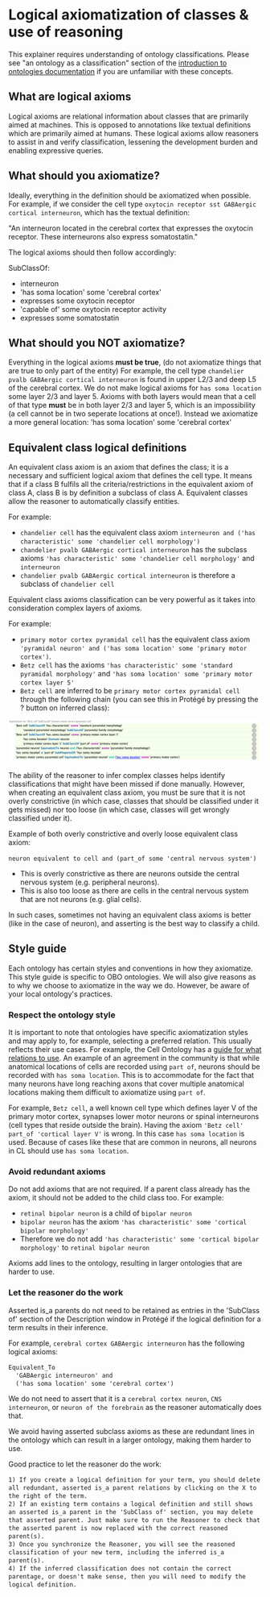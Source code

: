 # Logical axiomatization of classes & use of reasoning

This explainer requires understanding of ontology classifications. Please see "an ontology as a classification" section of the [introduction to ontologies documentation](../explanation/intro-to-ontologies.md) if you are unfamiliar with these concepts. 

## What are logical axioms

Logical axioms are relational information about classes that are primarily aimed at machines. This is opposed to annotations like textual definitions which are primarily aimed at humans. These logical axioms allow reasoners to assist in and verify classification, lessening the development burden and enabling expressive queries.

## What should you axiomatize?

Ideally, everything in the definition should be axiomatized when possible. For example, if we consider the cell type `oxytocin receptor sst GABAergic cortical interneuron`, which has the textual definition: 

"An interneuron located in the cerebral cortex that expresses the oxytocin receptor. These interneurons also express somatostatin."

The logical axioms should then follow accordingly:

SubClassOf:
- interneuron
- 'has soma location' some 'cerebral cortex'
- expresses some oxytocin receptor
- 'capable of' some oxytocin receptor activity
- expresses some somatostatin 

## What should you NOT axiomatize?

Everything in the logical axioms **must be true**, (do not axiomatize things that are true to only part of the entity)
For example, the cell type `chandelier pvalb GABAergic cortical interneuron` is found in upper L2/3 and deep L5 of the cerebral cortex. 
We do not make logical axioms for `has soma location` some layer 2/3 and layer 5. 
Axioms with both layers would mean that a cell of that type **must** be in both layer 2/3 and layer 5, which is an impossibility (a cell cannot be in two seperate locations at once!). Instead we axiomatize a more general location: 'has soma location' some 'cerebral cortex'

## Equivalent class logical definitions

An equivalent class axiom is an axiom that defines the class; it is a necessary and sufficient logical axiom that defines the cell type. It means that if a class B fulfils all the criteria/restrictions in the equivalent axiom of class A, class B is by definition a subclass of class A. 
Equivalent classes allow the reasoner to automatically classify entities. 

For example:
- `chandelier cell` has the equivalent class axiom `interneuron and ('has characteristic' some 'chandelier cell morphology')`
- `chandelier pvalb GABAergic cortical interneuron` has the subclass axioms `'has characteristic' some 'chandelier cell morphology'` and `interneuron`
- `chandelier pvalb GABAergic cortical interneuron` is therefore a subclass of `chandelier cell`

Equivalent class axioms classification can be very powerful as it takes into consideration complex layers of axioms. 

For example: 
- `primary motor cortex pyramidal cell` has the equivalent class axiom `'pyramidal neuron' and ('has soma location' some 'primary motor cortex')`. 
- `Betz cell` has the axioms `'has characteristic' some 'standard pyramidal morphology'` and `'has soma location' some 'primary motor cortex layer 5'`
- `Betz cell` are inferred to be `primary motor cortex pyramidal cell` through the following chain (you can see this in Protégé by pressing the ? button on inferred class):

![](../images/discussions/logical-axiomatization/betz-pyramidal.png) 

The ability of the reasoner to infer complex classes helps identify classifications that might have been missed if done manually. However, when creating an equivalent class axiom, you must be sure that it is not overly constrictive (in which case, classes that should be classified under it gets missed) nor too loose (in which case, classes will get wrongly classified under it).

Example of both overly constrictive and overly loose equivalent class axiom:

`neuron equivalent to cell and (part_of some 'central nervous system')`

- This is overly constrictive as there are neurons outside the central nervous system (e.g. peripheral neurons).
- This is also too loose as there are cells in the central nervous system that are not neurons (e.g. glial cells).

In such cases, sometimes not having an equivalent class axioms is better (like in the case of neuron), and asserting is the best way to classify a child. 

## Style guide

Each ontology has certain styles and conventions in how they axiomatize. This style guide is specific to OBO ontologies. We will also give reasons as to why we choose to axiomatize in the way we do. However, be aware of your local ontology's practices. 

### Respect the ontology style

It is important to note that ontologies have specific axiomatization styles and may apply to, for example, selecting a preferred relation. This usually reflects their use cases. For example, the Cell Ontology has a [guide for what relations to use](https://obophenotype.github.io/cell-ontology/relations_guide/). An example of an agreement in the community is that while anatomical locations of cells are recorded using `part of`, neurons should be recorded with `has soma location`. This is to accommodate for the fact that many neurons have long reaching axons that cover multiple anatomical locations making them difficult to axiomatize using `part of`. 

For example, `Betz cell`, a well known cell type which defines layer V of the primary motor cortex, synapses lower motor neurons or spinal interneurons (cell types that reside outside the brain). Having the axiom `'Betz cell' part_of 'cortical layer V'` is wrong. In this case `has soma location` is used. Because of cases like these that are common in neurons, all neurons in CL should use `has soma location`.

### Avoid redundant axioms 

Do not add axioms that are not required. If a parent class already has the axiom, it should not be added to the child class too. 
For example:
- `retinal bipolar neuron` is a child of `bipolar neuron` 
- `bipolar neuron` has the axiom `'has characteristic' some 'cortical bipolar morphology'`
- Therefore we do not add `'has characteristic' some 'cortical bipolar morphology'` to `retinal bipolar neuron`

Axioms add lines to the ontology, resulting in larger ontologies that are harder to use. 

### Let the reasoner do the work

Asserted is_a parents do not need to be retained as entries in the 'SubClass of' section of the Description window in Protégé if the logical definition for a term results in their inference.

For example, `cerebral cortex GABAergic interneuron` has the following logical axioms:
```
Equivalent_To
  'GABAergic interneuron' and 
  ('has soma location' some 'cerebral cortex')
```
We do not need to assert that it is a `cerebral cortex neuron`, `CNS interneuron`, or `neuron of the forebrain` as the reasoner automatically does that. 

We avoid having asserted subclass axioms as these are redundant lines in the ontology which can result in a larger ontology, making them harder to use.

Good practice to let the reasoner do the work: 
```
1) If you create a logical definition for your term, you should delete all redundant, asserted is_a parent relations by clicking on the X to the right of the term.
2) If an existing term contains a logical definition and still shows an asserted is_a parent in the 'SubClass of' section, you may delete that asserted parent. Just make sure to run the Reasoner to check that the asserted parent is now replaced with the correct reasoned parent(s).
3) Once you synchronize the Reasoner, you will see the reasoned classification of your new term, including the inferred is_a parent(s).
4) If the inferred classification does not contain the correct parentage, or doesn't make sense, then you will need to modify the logical definition.
```
